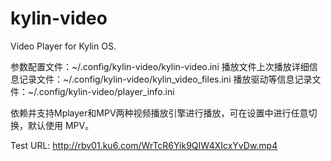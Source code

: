 # kylin-video

Video Player for Kylin OS.


参数配置文件：~/.config/kylin-video/kylin-video.ini
播放文件上次播放详细信息记录文件：~/.config/kylin-video/kylin_video_files.ini
播放驱动等信息记录文件：~/.config/kylin-video/player_info.ini

依赖并支持Mplayer和MPV两种视频播放引擎进行播放，可在设置中进行任意切换，默认使用
MPV。


Test URL:
http://rbv01.ku6.com/WrTcR6Yik9QIW4XIcxYvDw.mp4
